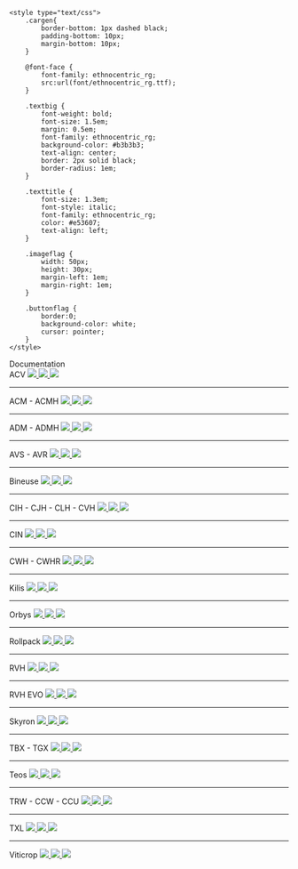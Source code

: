 <!DOCTYPE html>
<html>
<head>
	<meta charset="utf-8">
	<meta name="viewport" content="width=device width, initial-scale=1">
	<title>Documentation</title>
	<link rel="stylesheet" href="https://maxcdn.bootstrapcdn.com/bootstrap/4.0.0/css/bootstrap.min.css" integrity="sha384-Gn5384xqQ1aoWXA+058RXPxPg6fy4IWvTNh0E263XmFcJlSAwiGgFAW/dAiS6JXm" crossorigin="anonymous">
	<script src="https://code.jquery.com/jquery-3.2.1.slim.min.js" integrity="sha384-KJ3o2DKtIkvYIK3UENzmM7KCkRr/rE9/Qpg6aAZGJwFDMVNA/GpGFF93hXpG5KkN" crossorigin="anonymous"></script>
	<script src="https://cdnjs.cloudflare.com/ajax/libs/popper.js/1.12.9/umd/popper.min.js" integrity="sha384-ApNbgh9B+Y1QKtv3Rn7W3mgPxhU9K/ScQsAP7hUibX39j7fakFPskvXusvfa0b4Q" crossorigin="anonymous"></script>
	<script src="https://maxcdn.bootstrapcdn.com/bootstrap/4.0.0/js/bootstrap.min.js" integrity="sha384-JZR6Spejh4U02d8jOt6vLEHfe/JQGiRRSQQxSfFWpi1MquVdAyjUar5+76PVCmYl" crossorigin="anonymous"></script>
	<script src="https://ajax.googleapis.com/ajax/libs/jquery/3.5.0/jquery.min.js"></script>

	<style type="text/css">
		.cargen{
			border-bottom: 1px dashed black;
			padding-bottom: 10px;
			margin-bottom: 10px;
		}

		@font-face {
			font-family: ethnocentric_rg;
			src:url(font/ethnocentric_rg.ttf);
		}

		.textbig {
			font-weight: bold;
			font-size: 1.5em;
			margin: 0.5em;
			font-family: ethnocentric_rg;
			background-color: #b3b3b3;
			text-align: center;
			border: 2px solid black;
			border-radius: 1em;
		}

		.texttitle {
			font-size: 1.3em;
			font-style: italic;
			font-family: ethnocentric_rg;
			color: #e53607;
			text-align: left;
		}

		.imageflag {
			width: 50px;
			height: 30px;
			margin-left: 1em;
			margin-right: 1em;
		}

		.buttonflag {
			border:0;
			background-color: white;
			cursor: pointer;
		}
	</style>
</head>


<body>
	<div class="col mb-3">
		<div class="textbig mb-3" id="titre1">Documentation</div>
		<div class="row justify-content-center">
            <text class="col-3 texttitle">ACV</text> 
            <a class="buttonflag"  href="acv.pdf" target="_blank">
                <img class="imageflag" id="flagfr" src="images/flag-fr.png" >
            </a>
            <a class="buttonflag"  href="acv-es.pdf" target="_blank">
                <img class="imageflag" id="flages" src="images/flag-es.png">
            </a>
            <a class="buttonflag"  href="acv-en.pdf" target="_blank">
                <img class="imageflag" id="flagen" src="images/flag-en.png">
            </a>
        </div>
        <hr />
        <div class="row justify-content-center">
            <text class="col-3 texttitle">ACM - ACMH</text> 
            <a class="buttonflag"  href="acm-acmh.pdf" target="_blank">
                <img class="imageflag" id="flagfr" src="images/flag-fr.png" >
            </a>
            <a class="buttonflag"  href="acm-acmh-es.pdf" target="_blank">
                <img class="imageflag" id="flages" src="images/flag-es.png">
            </a>
            <a class="buttonflag"  href="acm-acmh-en.pdf" target="_blank">
                <img class="imageflag" id="flagen" src="images/flag-en.png">
            </a>
        </div>
        <hr />
        <div class="row justify-content-center">
            <text class="col-3 texttitle">ADM - ADMH</text> 
            <a class="buttonflag"  href="adm-admh.pdf" target="_blank">
                <img class="imageflag" id="flagfr" src="images/flag-fr.png" >
            </a>
            <a class="buttonflag"  href="adm-admh-es.pdf" target="_blank">
                <img class="imageflag" id="flages" src="images/flag-es.png">
            </a>
            <a class="buttonflag"  href="adm-admh-en.pdf" target="_blank">
                <img class="imageflag" id="flagen" src="images/flag-en.png">
            </a>
        </div>
        <hr />
        <div class="row justify-content-center">
            <text class="col-3 texttitle">AVS - AVR</text> 
            <a class="buttonflag"  href="avs-avr.pdf" target="_blank">
                <img class="imageflag" id="flagfr" src="images/flag-fr.png" >
            </a>
            <a class="buttonflag"  href="avs-avr-es.pdf" target="_blank">
                <img class="imageflag" id="flages" src="images/flag-es.png">
            </a>
            <a class="buttonflag"  href="avs-avr-en.pdf" target="_blank">
                <img class="imageflag" id="flagen" src="images/flag-en.png">
            </a>
        </div>
        <hr />
        <div class="row justify-content-center">
            <text class="col-3 texttitle">Bineuse</text> 
            <a class="buttonflag"  href="bineuse.pdf" target="_blank">
                <img class="imageflag" id="flagfr" src="images/flag-fr.png" >
            </a>
            <a class="buttonflag"  href="bineuse-es.pdf" target="_blank">
                <img class="imageflag" id="flages" src="images/flag-es.png">
            </a>
            <a class="buttonflag"  href="bineuse-en.pdf" target="_blank">
                <img class="imageflag" id="flagen" src="images/flag-en.png">
            </a>
        </div>
        <hr />
        <div class="row justify-content-center">
            <text class="col-3 texttitle">CIH - CJH - CLH - CVH</text> 
            <a class="buttonflag"  href="cih-cjh-clh-cvh.pdf" target="_blank">
                <img class="imageflag" id="flagfr" src="images/flag-fr.png" >
            </a>
            <a class="buttonflag"  href="cih-cjh-clh-cvh-es.pdf" target="_blank">
                <img class="imageflag" id="flages" src="images/flag-es.png">
            </a>
            <a class="buttonflag"  href="cih-cjh-clh-cvh-en.pdf" target="_blank">
                <img class="imageflag" id="flagen" src="images/flag-en.png">
            </a>
        </div>
        <hr />
        <div class="row justify-content-center">
            <text class="col-3 texttitle">CIN</text> 
            <a class="buttonflag"  href="cin.pdf" target="_blank">
                <img class="imageflag" id="flagfr" src="images/flag-fr.png" >
            </a>
            <a class="buttonflag"  href="cin-es.pdf" target="_blank">
                <img class="imageflag" id="flages" src="images/flag-es.png">
            </a>
            <a class="buttonflag"  href="cin-en.pdf" target="_blank">
                <img class="imageflag" id="flagen" src="images/flag-en.png">
            </a>
        </div>
        <hr />
        <div class="row justify-content-center">
            <text class="col-3 texttitle">CWH - CWHR</text> 
            <a class="buttonflag"  href="cwh.pdf" target="_blank">
                <img class="imageflag" id="flagfr" src="images/flag-fr.png" >
            </a>
            <a class="buttonflag"  href="cwh-es.pdf" target="_blank">
                <img class="imageflag" id="flages" src="images/flag-es.png">
            </a>
            <a class="buttonflag"  href="cwh-en.pdf" target="_blank">
                <img class="imageflag" id="flagen" src="images/flag-en.png">
            </a>
        </div>
        <hr />
        <div class="row justify-content-center">
            <text class="col-3 texttitle">Kilis</text> 
            <a class="buttonflag"  href="kilis.pdf" target="_blank">
                <img class="imageflag" id="flagfr" src="images/flag-fr.png" >
            </a>
            <a class="buttonflag"  href="kilis-es.pdf" target="_blank">
                <img class="imageflag" id="flages" src="images/flag-es.png">
            </a>
            <a class="buttonflag"  href="kilis-en.pdf" target="_blank">
                <img class="imageflag" id="flagen" src="images/flag-en.png">
            </a>
        </div>
        <hr />
        <div class="row justify-content-center">
            <text class="col-3 texttitle">Orbys</text> 
            <a class="buttonflag"  href="orbys.pdf" target="_blank">
                <img class="imageflag" id="flagfr" src="images/flag-fr.png" >
            </a>
            <a class="buttonflag"  href="orbys-es.pdf" target="_blank">
                <img class="imageflag" id="flages" src="images/flag-es.png">
            </a>
            <a class="buttonflag"  href="orbys-en.pdf" target="_blank">
                <img class="imageflag" id="flagen" src="images/flag-en.png">
            </a>
        </div>
        <hr />
        <div class="row justify-content-center">
            <text class="col-3 texttitle">Rollpack</text> 
            <a class="buttonflag"  href="rollpack.pdf" target="_blank">
                <img class="imageflag" id="flagfr" src="images/flag-fr.png" >
            </a>
            <a class="buttonflag"  href="rollpack-es.pdf" target="_blank">
                <img class="imageflag" id="flages" src="images/flag-es.png">
            </a>
            <a class="buttonflag"  href="rollpack-en.pdf" target="_blank">
                <img class="imageflag" id="flagen" src="images/flag-en.png">
            </a>
        </div>
        <hr />
        <div class="row justify-content-center">
            <text class="col-3 texttitle">RVH</text> 
            <a class="buttonflag"  href="rvh.pdf" target="_blank">
                <img class="imageflag" id="flagfr" src="images/flag-fr.png" >
            </a>
            <a class="buttonflag"  href="rvh-es.pdf" target="_blank">
                <img class="imageflag" id="flages" src="images/flag-es.png">
            </a>
            <a class="buttonflag"  href="rvh-en.pdf" target="_blank">
                <img class="imageflag" id="flagen" src="images/flag-en.png">
            </a>
        </div>
        <hr />
        <div class="row justify-content-center">
            <text class="col-3 texttitle">RVH EVO</text> 
            <a class="buttonflag"  href="rvh-evo.pdf" target="_blank">
                <img class="imageflag" id="flagfr" src="images/flag-fr.png" >
            </a>
            <a class="buttonflag"  href="rvh-evo-es.pdf" target="_blank">
                <img class="imageflag" id="flages" src="images/flag-es.png">
            </a>
            <a class="buttonflag"  href="rvh-evo-en.pdf" target="_blank">
                <img class="imageflag" id="flagen" src="images/flag-en.png">
            </a>
        </div>
        <hr />
        <div class="row justify-content-center">
            <text class="col-3 texttitle">Skyron</text> 
            <a class="buttonflag"  href="skyron.pdf" target="_blank">
                <img class="imageflag" id="flagfr" src="images/flag-fr.png" >
            </a>
            <a class="buttonflag"  href="skyron-es.pdf" target="_blank">
                <img class="imageflag" id="flages" src="images/flag-es.png">
            </a>
            <a class="buttonflag"  href="skyron-en.pdf" target="_blank">
                <img class="imageflag" id="flagen" src="images/flag-en.png">
            </a>
        </div>
        <hr />
        <div class="row justify-content-center">
            <text class="col-3 texttitle">TBX - TGX</text> 
            <a class="buttonflag"  href="tbx-tgx.pdf" target="_blank">
                <img class="imageflag" id="flagfr" src="images/flag-fr.png" >
            </a>
            <a class="buttonflag"  href="tbx-tgx-es.pdf" target="_blank">
                <img class="imageflag" id="flages" src="images/flag-es.png">
            </a>
            <a class="buttonflag"  href="tbx-tgx-en.pdf" target="_blank">
                <img class="imageflag" id="flagen" src="images/flag-en.png">
            </a>
        </div>
        <hr />
        <div class="row justify-content-center">
            <text class="col-3 texttitle">Teos</text> 
            <a class="buttonflag"  href="teos.pdf" target="_blank">
                <img class="imageflag" id="flagfr" src="images/flag-fr.png" >
            </a>
            <a class="buttonflag"  href="teos-es.pdf" target="_blank">
                <img class="imageflag" id="flages" src="images/flag-es.png">
            </a>
            <a class="buttonflag"  href="teos-en.pdf" target="_blank">
                <img class="imageflag" id="flagen" src="images/flag-en.png">
            </a>
        </div>
        <hr />
        <div class="row justify-content-center">
            <text class="col-3 texttitle">TRW - CCW - CCU</text> 
            <a class="buttonflag"  href="trw-ccw-ccu.pdf" target="_blank">
                <img class="imageflag" id="flagfr" src="images/flag-fr.png" >
            </a>
            <a class="buttonflag"  href="trw-ccw-ccu-es.pdf" target="_blank">
                <img class="imageflag" id="flages" src="images/flag-es.png">
            </a>
            <a class="buttonflag"  href="trw-ccw-ccu-en.pdf" target="_blank">
                <img class="imageflag" id="flagen" src="images/flag-en.png">
            </a>
        </div>
        <hr />
        <div class="row justify-content-center">
            <text class="col-3 texttitle">TXL</text> 
            <a class="buttonflag"  href="txl.pdf" target="_blank">
                <img class="imageflag" id="flagfr" src="images/flag-fr.png" >
            </a>
            <a class="buttonflag"  href="txl-es.pdf" target="_blank">
                <img class="imageflag" id="flages" src="images/flag-es.png">
            </a>
            <a class="buttonflag"  href="txl-en.pdf" target="_blank">
                <img class="imageflag" id="flagen" src="images/flag-en.png">
            </a>
        </div>
        <hr />
        <div class="row justify-content-center">
            <text class="col-3 texttitle">Viticrop</text> 
            <a class="buttonflag"  href="viticrop.pdf" target="_blank">
                <img class="imageflag" id="flagfr" src="images/flag-fr.png" >
            </a>
            <a class="buttonflag"  href="viticrop-es.pdf" target="_blank">
                <img class="imageflag" id="flages" src="images/flag-es.png">
            </a>
            <a class="buttonflag"  href="viticrop-en.pdf" target="_blank">
                <img class="imageflag" id="flagen" src="images/flag-en.png">
            </a>
        </div>
	</div>
</body>
</html>
